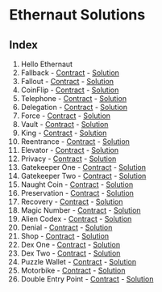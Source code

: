 # Ethernaut Solutions

## Index
1. Hello Ethernaut
2. Fallback - [Contract](https://github.com/nicobevilacqua/EthernautSolutions/blob/master/contracts/challenges/Fallback.sol) - [Solution](https://github.com/nicobevilacqua/EthernautSolutions/blob/master/test/02-Fallback.test.ts)
3. Fallout - [Contract](https://github.com/nicobevilacqua/EthernautSolutions/blob/master/contracts/challenges/Fallout.sol) - [Solution](https://github.com/nicobevilacqua/EthernautSolutions/blob/master/test/03-Fallout.test.ts)
4. CoinFlip - [Contract](https://github.com/nicobevilacqua/EthernautSolutions/blob/master/contracts/challenges/CoinFlip.sol) - [Solution](https://github.com/nicobevilacqua/EthernautSolutions/blob/master/test/04-Conflip.test.ts)
5. Telephone - [Contract](https://github.com/nicobevilacqua/EthernautSolutions/blob/master/contracts/challenges/Telephone.sol) - [Solution](https://github.com/nicobevilacqua/EthernautSolutions/blob/master/test/05-Telephone.test.ts)
6. Delegation - [Contract](https://github.com/nicobevilacqua/EthernautSolutions/blob/master/contracts/challenges/Delegation.sol) - [Solution](https://github.com/nicobevilacqua/EthernautSolutions/blob/master/test/06-Delegation.test.ts)
7. Force - [Contract](https://github.com/nicobevilacqua/EthernautSolutions/blob/master/contracts/challenges/Force.sol) - [Solution](https://github.com/nicobevilacqua/EthernautSolutions/blob/master/test/07-Force.test.ts)
8. Vault - [Contract](https://github.com/nicobevilacqua/EthernautSolutions/blob/master/contracts/challenges/Vault.sol) - [Solution](https://github.com/nicobevilacqua/EthernautSolutions/blob/master/test/08-Vault.test.ts)
9. King - [Contract](https://github.com/nicobevilacqua/EthernautSolutions/blob/master/contracts/challenges/King.sol) - [Solution](https://github.com/nicobevilacqua/EthernautSolutions/blob/master/test/09-King.test.ts)
10. Reentrance - [Contract](https://github.com/nicobevilacqua/EthernautSolutions/blob/master/contracts/challenges/Reentrance.sol) - [Solution](https://github.com/nicobevilacqua/EthernautSolutions/blob/master/test/10-Reentrance.test.ts)
11. Elevator - [Contract](https://github.com/nicobevilacqua/EthernautSolutions/blob/master/contracts/challenges/Elevator.sol) - [Solution](https://github.com/nicobevilacqua/EthernautSolutions/blob/master/test/11-Elevator.test.ts)
12. Privacy - [Contract](https://github.com/nicobevilacqua/EthernautSolutions/blob/master/contracts/challenges/Privacy.sol) - [Solution](https://github.com/nicobevilacqua/EthernautSolutions/blob/master/test/12-Privacy.test.ts)
13. Gatekeeper One - [Contract](https://github.com/nicobevilacqua/EthernautSolutions/blob/master/contracts/challenges/GatekeeperOne.sol) - [Solution](https://github.com/nicobevilacqua/EthernautSolutions/blob/master/test/13-GatekeeperOne.test.ts)
14. Gatekeeper Two - [Contract](https://github.com/nicobevilacqua/EthernautSolutions/blob/master/contracts/challenges/GatekeeperTwo.sol) - [Solution](https://github.com/nicobevilacqua/EthernautSolutions/blob/master/test/14-GatekeeperTwo.test.ts)
15. Naught Coin - [Contract](https://github.com/nicobevilacqua/EthernautSolutions/blob/master/contracts/challenges/NaughtCoin.sol) - [Solution](https://github.com/nicobevilacqua/EthernautSolutions/blob/master/test/15-NaughtCoin.test.ts)
16. Preservation - [Contract](https://github.com/nicobevilacqua/EthernautSolutions/blob/master/contracts/challenges/Preservation.sol) - [Solution](https://github.com/nicobevilacqua/EthernautSolutions/blob/master/test/16-Preservation.test.ts)
17. Recovery - [Contract](https://github.com/nicobevilacqua/EthernautSolutions/blob/master/contracts/challenges/Recovery.sol) - [Solution](https://github.com/nicobevilacqua/EthernautSolutions/blob/master/test/17-Recovery.test.ts)
18. Magic Number - [Contract](https://github.com/nicobevilacqua/EthernautSolutions/blob/master/contracts/challenges/MagicNumber.sol) - [Solution](https://github.com/nicobevilacqua/EthernautSolutions/blob/master/test/18-MagicNumber.test.ts)
19. Alien Codex - [Contract](https://github.com/nicobevilacqua/EthernautSolutions/blob/master/contracts/challenges/AlienCodex.sol) - [Solution](https://github.com/nicobevilacqua/EthernautSolutions/blob/master/test/19-AlienCodex.test.ts)
20. Denial - [Contract](https://github.com/nicobevilacqua/EthernautSolutions/blob/master/contracts/challenges/Denial.sol) - [Solution](https://github.com/nicobevilacqua/EthernautSolutions/blob/master/test/20-Denial.test.ts)
21. Shop - [Contract](https://github.com/nicobevilacqua/EthernautSolutions/blob/master/contracts/challenges/Shop.sol) - [Solution](https://github.com/nicobevilacqua/EthernautSolutions/blob/master/test/21-Shop.test.ts)
22. Dex One - [Contract](https://github.com/nicobevilacqua/EthernautSolutions/blob/master/contracts/challenges/DexOne.sol) - [Solution](https://github.com/nicobevilacqua/EthernautSolutions/blob/master/test/22-DexOne.test.ts)
23. Dex Two - [Contract](https://github.com/nicobevilacqua/EthernautSolutions/blob/master/contracts/challenges/DexTwo.sol) - [Solution](https://github.com/nicobevilacqua/EthernautSolutions/blob/master/test/23-DexTwo.test.ts)
24. Puzzle Wallet - [Contract](https://github.com/nicobevilacqua/EthernautSolutions/blob/master/contracts/challenges/PuzzleWallet.sol) - [Solution](https://github.com/nicobevilacqua/EthernautSolutions/blob/master/test/24-PuzzleWallet.test.ts)
25. Motorbike - [Contract](https://github.com/nicobevilacqua/EthernautSolutions/blob/master/contracts/challenges/Motorbike.sol) - [Solution](https://github.com/nicobevilacqua/EthernautSolutions/blob/master/test/25-Motorbike.test.ts)
26. Double Entry Point - [Contract](https://github.com/nicobevilacqua/EthernautSolutions/blob/master/contracts/challenges/DoubleEntryPoint.sol) - [Solution](https://github.com/nicobevilacqua/EthernautSolutions/blob/master/test/26-DoubleEntryPoint.test.ts)
